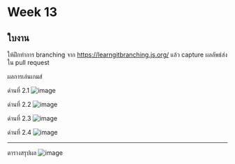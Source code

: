 # Week 13 #

## ใบงาน

ให้ฝึกทำการ branching  จาก  https://learngitbranching.js.org/ แล้ว capture ผลลัพธ์ส่งใน pull request

ผลการเล่นเกมส์

ด่านที่ 2.1 
![image](https://user-images.githubusercontent.com/92081957/144752275-89d6668a-b6da-4d6b-bc50-98891061a5e5.png)


ด่านที่ 2.2
![image](https://user-images.githubusercontent.com/92081957/144752556-d8eb3313-84fc-4c78-a8cf-d11227fbdd5d.png)

ด่านที่ 2.3
![image](https://user-images.githubusercontent.com/92081957/144752849-769514b3-cacc-40e1-8bb0-d7b6bdec7113.png)


ด่านที่ 2.4
![image](https://user-images.githubusercontent.com/92081957/144753140-e9734779-639b-4374-8c03-ea0816c4c54b.png)

---
ตารางสรุปผล
![image](https://user-images.githubusercontent.com/92081957/144753163-3345cd63-d954-4da3-86bb-664554f42e29.png)





